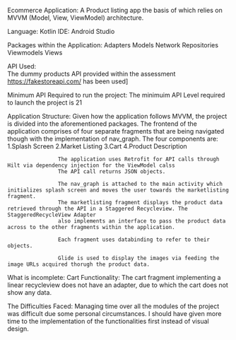Ecommerce Application: A Product listing app the basis of which relies on MVVM (Model, View, ViewModel) architecture. 

Language:   Kotlin
IDE:        Android Studio

Packages within the Application:    Adapters
                                    Models
                                    Network
                                    Repositories
                                    Viewmodels
                                    Views
                                    
                                    
                                    
                                    
API Used:     
        The dummy products API provided within the assessment https://fakestoreapi.com/ has been used]
        
        
        
        

Minimum API Required to run the project: 
                                        The minimuim API Level required to launch the project is 21
                                        
                                        
                                        
                                        

Application Structure: 
                    Given how the application follows MVVM, the project is divided into the aforementioned packages. 
                    The frontend of the application comprises of four separate fragments that are being navigated though
                        with the implementation of nav_graph. The four components are: 
                                                                                        1.Splash Screen 
                                                                                        2.Market Listing 
                                                                                        3.Cart
                                                                                        4.Product Description
                                                            
                    The application uses Retrofit for API calls through Hilt via dependency injection for the ViewModel calss
                    The API call returns JSON objects. 
                    
                    The nav_graph is attached to the main activity which initializes splash screen and moves the user towards the marketlisting fragment.
                    The marketlisting fragment displays the product data retrieved through the API in a Staggered Recycleview. The StaggeredRecycleView Adapter
                    also implements an interface to pass the product data across to the other fragments within the application. 
                    
                    Each fragment uses databinding to refer to their objects. 
                    
                    Glide is used to display the images via feeding the image URLs acquired thorugh the product data. 
                    
                    
What is incomplete: 
                    Cart Functionality:
                                    The cart fragment implementing a linear recycleview does not have an adapter, due to which the cart does not show any data.
                                    
The Difficulties Faced: 
                        Managing time over all the modules of the project was difficult due some personal circumstances. I should have given more time to the 
                        implementation of the functionalities first instead of visual design. 
                        
                       
                                                            
                                
                                

                    
            
            
